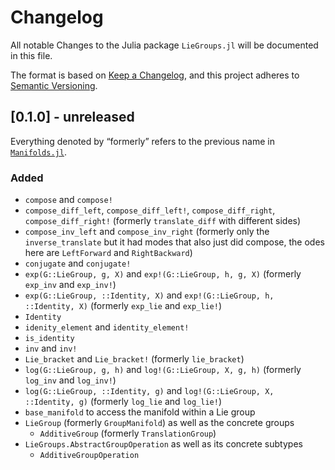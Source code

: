 # Changelog

All notable Changes to the Julia package `LieGroups.jl` will be documented in this file.

The format is based on [Keep a Changelog](https://keepachangelog.com/en/1.0.0/),
and this project adheres to [Semantic Versioning](https://semver.org/spec/v2.0.0.html).

## [0.1.0] - unreleased

Everything denoted by “formerly” refers to the previous name in [`Manifolds.jl`](https://juliamanifolds.github.io/Manifolds.jl/stable/).

### Added

* `compose` and `compose!`
* `compose_diff_left`, `compose_diff_left!`, `compose_diff_right`, `compose_diff_right!` (formerly `translate_diff` with different sides)
* `compose_inv_left` and `compose_inv_right` (formerly only the `inverse_translate` but it had modes that also just did compose, the odes here are `LeftForward` and `RightBackward`)
* `conjugate` and `conjugate!`
* `exp(G::LieGroup, g, X)` and `exp!(G::LieGroup, h, g, X)` (formerly `exp_inv` and `exp_inv!`)
* `exp(G::LieGroup, ::Identity, X)` and `exp!(G::LieGroup, h, ::Identity, X)` (formerly `exp_lie` and `exp_lie!`)
* `Identity`
* `idenity_element` and `identity_element!`
* `is_identity`
* `inv` and `inv!`
* `Lie_bracket` and `Lie_bracket!` (formerly `lie_bracket`)
* `log(G::LieGroup, g, h)` and `log!(G::LieGroup, X, g, h)` (formerly `log_inv` and `log_inv!`)
* `log(G::LieGroup, ::Identity, g)` and `log!(G::LieGroup, X, ::Identity, g)` (formerly `log_lie` and `log_lie!`)
* `base_manifold` to access the manifold within a Lie group
* `LieGroup` (formerly `GroupManifold`) as well as the concrete groups
  * `AdditiveGroup` (formerly `TranslationGroup`)
* `LieGroups.AbstractGroupOperation` as well as its concrete subtypes
  * `AdditiveGroupOperation`
